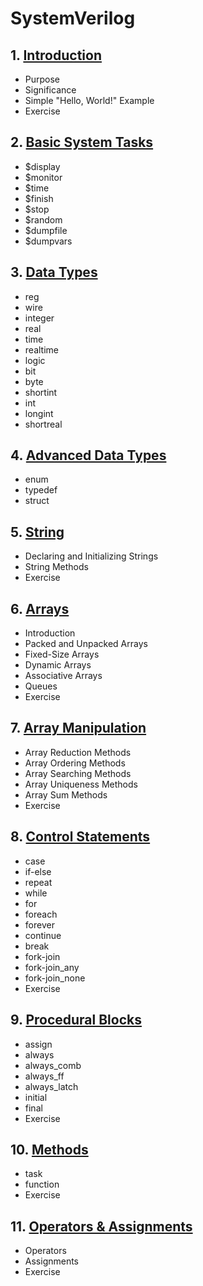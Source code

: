 # SystemVerilog
## 1. [Introduction](SystemVerilog/chapter_001.md)
  - Purpose
  - Significance
  - Simple "Hello, World!" Example
  - Exercise
## 2. [Basic System Tasks](SystemVerilog/chapter_002.md)
  - $display
  - $monitor
  - $time
  - $finish
  - $stop
  - $random
  - $dumpfile
  - $dumpvars
## 3. [Data Types](SystemVerilog/chapter_003.md)
  - reg
  - wire
  - integer
  - real
  - time
  - realtime
  - logic
  - bit
  - byte
  - shortint
  - int
  - longint
  - shortreal
## 4. [Advanced Data Types](SystemVerilog/chapter_004.md)
  - enum
  - typedef
  - struct
## 5. [String](SystemVerilog/chapter_005.md)
  - Declaring and Initializing Strings
  - String Methods
  - Exercise
## 6. [Arrays](SystemVerilog/chapter_006.md)
  - Introduction
  - Packed and Unpacked Arrays
  - Fixed-Size Arrays
  - Dynamic Arrays
  - Associative Arrays
  - Queues
  - Exercise
## 7. [Array Manipulation](SystemVerilog/chapter_007.md)
  - Array Reduction Methods
  - Array Ordering Methods
  - Array Searching Methods
  - Array Uniqueness Methods
  - Array Sum Methods
  - Exercise
## 8. [Control Statements](SystemVerilog/chapter_008.md)
  - case
  - if-else
  - repeat
  - while
  - for
  - foreach
  - forever
  - continue
  - break
  - fork-join
  - fork-join_any
  - fork-join_none
  - Exercise
## 9. [Procedural Blocks](SystemVerilog/chapter_009.md)
  - assign
  - always
  - always_comb
  - always_ff
  - always_latch
  - initial
  - final
  - Exercise
## 10. [Methods](SystemVerilog/chapter_010.md)
  - task
  - function
  - Exercise
## 11. [Operators & Assignments](SystemVerilog/chapter_011.md)
  - Operators
  - Assignments
  - Exercise

